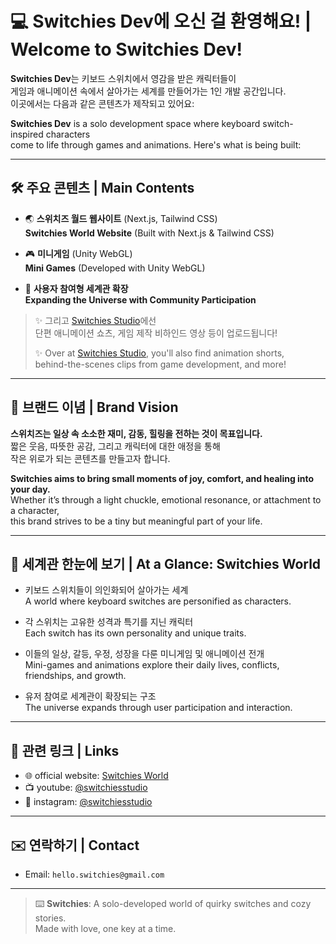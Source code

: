 # 💻 Switchies Dev에 오신 걸 환영해요! | Welcome to Switchies Dev!


**Switchies Dev**는 키보드 스위치에서 영감을 받은 캐릭터들이  
게임과 애니메이션 속에서 살아가는 세계를 만들어가는 1인 개발 공간입니다.  
이곳에서는 다음과 같은 콘텐츠가 제작되고 있어요:

**Switchies Dev** is a solo development space where keyboard switch-inspired characters  
come to life through games and animations. Here's what is being built:

---

## 🛠 주요 콘텐츠 | Main Contents


- 🌏 **스위치즈 월드 웹사이트** (Next.js, Tailwind CSS)  
  **Switchies World Website** (Built with Next.js & Tailwind CSS)

- 🎮 **미니게임** (Unity WebGL)  
  **Mini Games** (Developed with Unity WebGL)

- 👬 **사용자 참여형 세계관 확장**  
  **Expanding the Universe with Community Participation**

> ✨ 그리고 [Switchies Studio](https://youtube.com/@switchiesstudio)에선  
> 단편 애니메이션 쇼츠, 게임 제작 비하인드 영상 등이 업로드됩니다!  
>  
> ✨ Over at [Switchies Studio](https://youtube.com/@switchiesstudio), you'll also find animation shorts,  
> behind-the-scenes clips from game development, and more!

---

## 🎯 브랜드 이념 | Brand Vision


**스위치즈는 일상 속 소소한 재미, 감동, 힐링을 전하는 것이 목표입니다.**  
짧은 웃음, 따뜻한 공감, 그리고 캐릭터에 대한 애정을 통해  
작은 위로가 되는 콘텐츠를 만들고자 합니다.

**Switchies aims to bring small moments of joy, comfort, and healing into your day.**  
Whether it’s through a light chuckle, emotional resonance, or attachment to a character,  
this brand strives to be a tiny but meaningful part of your life.

---

## 🧩 세계관 한눈에 보기 | At a Glance: Switchies World


- 키보드 스위치들이 의인화되어 살아가는 세계  
  A world where keyboard switches are personified as characters.

- 각 스위치는 고유한 성격과 특기를 지닌 캐릭터  
  Each switch has its own personality and unique traits.

- 이들의 일상, 갈등, 우정, 성장을 다룬 미니게임 및 애니메이션 전개  
  Mini-games and animations explore their daily lives, conflicts, friendships, and growth.

- 유저 참여로 세계관이 확장되는 구조  
  The universe expands through user participation and interaction.


---

## 🔗 관련 링크 | Links


- 🌐 official website: [Switchies World](https://switchiesworld.com)  
- 📺 youtube: [@switchiesstudio](https://youtube.com/@switchiesstudio)  
- 📸 instagram: [@switchiesstudio](https://instagram.com/switchiesstudio)

---

## ✉️ 연락하기 | Contact


- Email: `hello.switchies@gmail.com`  

---

> ⌨️ **Switchies**: A solo-developed world of quirky switches and cozy stories.  
> Made with love, one key at a time.
